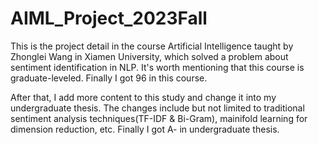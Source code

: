 # AIML_Project_2023Fall
This is the project detail in the course Artificial Intelligence taught by Zhonglei Wang in Xiamen University, which solved a problem about sentiment identification in NLP. It's worth mentioning that this course is graduate-leveled. Finally I got 96 in this course.

After that, I add more content to this study and change it into my undergraduate thesis. The changes include but not limited to traditional sentiment analysis techniques(TF-IDF 
 & Bi-Gram), mainifold learning for dimension reduction, etc. Finally I got A- in undergraduate thesis.

